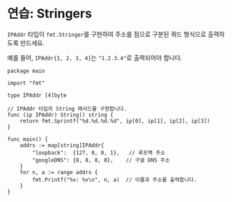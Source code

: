 # 연습: Stringers

`IPAddr` 타입이 `fmt.Stringer`를 구현하여 주소를 점으로 구분된 쿼드 형식으로 출력하도록 만드세요.

예를 들어, `IPAddr{1, 2, 3, 4}`는 `"1.2.3.4"`로 출력되어야 합니다.

<div class="hint" title="해결 방법 보기 클릭">

    package main
    
    import "fmt"
    
    type IPAddr [4]byte
    
    // IPAddr 타입의 String 메서드를 구현합니다.
    func (ip IPAddr) String() string {
    	return fmt.Sprintf("%d.%d.%d.%d", ip[0], ip[1], ip[2], ip[3])
    }
    
    func main() {
    	addrs := map[string]IPAddr{
    		"loopback":  {127, 0, 0, 1},   // 루프백 주소
    		"googleDNS": {8, 8, 8, 8},    // 구글 DNS 주소
    	}
    	for n, a := range addrs {
    		fmt.Printf("%v: %v\n", n, a)  // 이름과 주소를 출력합니다.
    	}
    }
    
</div>